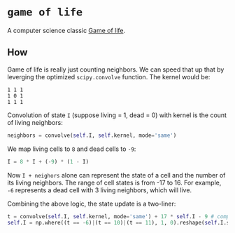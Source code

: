 # `game of life`
A computer science classic [Game of life](https://en.wikipedia.org/wiki/Conway%27s_Game_of_Life).

## How
Game of life is really just counting neighbors. We can speed that up that by leverging the optimized `scipy.convolve` function. The kernel would be:
```
1 1 1
1 0 1
1 1 1
```
Convolution of state `I` (suppose living = 1, dead = 0) with kernel is the count of living neighbors:
```python
neighbors = convolve(self.I, self.kernel, mode='same')
```
We map living cells to `8` and dead cells to `-9`:
```python
I = 8 * I + (-9) * (1 - I)
```

Now `I + neighors` alone can represent the state of a cell and the number of its living neighbors. The range of cell states is from -17 to 16. For example, `-6` represents a dead cell with 3 living neighbors, which will live.

Combining the above logic, the state update is a two-liner:
```python
t = convolve(self.I, self.kernel, mode='same') + 17 * self.I - 9 # compute state variables
self.I = np.where((t == -6)|(t == 10)|(t == 11), 1, 0).reshape(self.I.shape)  # new state I
```